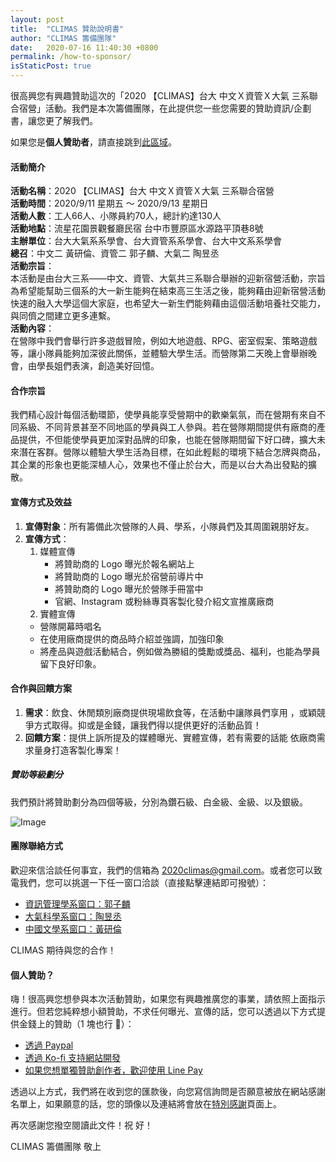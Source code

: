 ```yaml
---
layout: post
title:  "CLIMAS 贊助說明書"
author: "CLIMAS 籌備團隊"
date:   2020-07-16 11:40:30 +0800
permalink: /how-to-sponsor/
isStaticPost: true
---
```


很高興您有興趣贊助這次的「2020 【CLIMAS】台大 中文Ｘ資管Ｘ大氣 三系聯合宿營」活動。我們是本次籌備團隊，在此提供您一些您需要的贊助資訊/企劃書，讓您更了解我們。

如果您是**個人贊助者**，請直接跳到[此區域](#個人贊助)。

#### 活動簡介
**活動名稱**：2020 【CLIMAS】台大 中文Ｘ資管Ｘ大氣 三系聯合宿營  
**活動時間**：2020/9/11 星期五 ～ 2020/9/13 星期日  
**活動人數**：工人66人、小隊員約70人，總計約達130人  
**活動地點**：流星花園景觀餐廳民宿 台中市豐原區水源路平頂巷8號  
**主辦單位**：台大大氣系系學會、台大資管系系學會、台大中文系系學會  
**總召**：中文二 黃研倫、資管二 郭子麟、大氣二 陶昱丞  
**活動宗旨**：  
本活動是由台大三系——中文、資管、大氣共三系聯合舉辦的迎新宿營活動，宗旨為希望能幫助三個系的大一新生能夠在結束高三生活之後，能夠藉由迎新宿營活動快速的融入大學這個大家庭，也希望大一新生們能夠藉由這個活動培養社交能力，與同儕之間建立更多連繫。  
**活動內容**：  
在營隊中我們會舉行許多遊戲冒險，例如大地遊戲、RPG、密室假案、策略遊戲等，讓小隊員能夠加深彼此關係，並體驗大學生活。而營隊第二天晚上會舉辦晚會，由學長姐們表演，創造美好回憶。

#### 合作宗旨
我們精心設計每個活動環節，使學員能享受營期中的歡樂氣氛，而在營期有來自不同系級、不同背景甚至不同地區的學員與工人參與。若在營隊期間提供有廠商的產品提供，不但能使學員更加深對品牌的印象，也能在營隊期間留下好口碑，擴大未來潛在客群。營隊以體驗大學生活為目標，在如此輕鬆的環境下結合怎牌與商品，其企業的形象也更能深植人心，效果也不僅止於台大，而是以台大為出發點的擴散。

#### 宣傳方式及效益
1. **宣傳對象**：所有籌備此次營隊的人員、學系，小隊員們及其周圍親朋好友。
2. **宣傳方式**：
    1. 媒體宣傳
        + 將贊助商的 Logo 曝光於報名網站上
        + 將贊助商的 Logo 曝光於宿營前導片中
        + 將贊助商的 Logo 曝光於營隊手冊當中
        + 官網、Instagram 或粉絲專頁客製化發介紹文宣推廣廠商
    2. 實體宣傳
      + 營隊開幕時唱名
      + 在使用廠商提供的商品時介紹並強調，加強印象
      + 將產品與遊戲活動結合，例如做為勝組的獎勵或獎品、福利，也能為學員留下良好印象。

#### 合作與回饋方案
1. **需求**：飲食、休閒類別廠商提供現場飲食等，在活動中讓隊員們享用
，或穎競爭方式取得。抑或是金錢，讓我們得以提供更好的活動品質！
2. **回饋方案**：提供上訴所提及的媒體曝光、實體宣傳，若有需要的話能
依廠商需求量身打造客製化專案！

##### 贊助等級劃分
我們預計將贊助劃分為四個等級，分別為鑽石級、白金級、金級、以及銀級。

![Image](https://i.imgur.com/oZ1oNhr.png)


#### 團隊聯絡方式
歡迎來信洽談任何事宜，我們的信箱為 [2020climas@gmail.com](mailto:2020climas@gmail.com)。或者您可以致電我們，您可以挑選一下任一窗口洽談（直接點擊連結即可撥號）：
+ [資訊管理學系窗口：郭子麟](tel:+886989350258)
+ [大氣科學系窗口：陶昱丞](tel:+886910432100)
+ [中國文學系窗口：黃研倫](tel:+886984200546)

CLIMAS 期待與您的合作！


#### 個人贊助？
嗨！很高興您想參與本次活動贊助，如果您有興趣推廣您的事業，請依照上面指示進行。但若您純粹想小額贊助，不求任何曝光、宣傳的話，您可以透過以下方式提供金錢上的贊助（1 塊也行 🥰）：
+ [透過 Paypal](https://paypal.me/brianlxchen?locale.x=en_US)
+ [透過 Ko-fi 支持網站開發](https://ko-fi.com/icheft)
+ [如果您想單獨贊助創作者，歡迎使用 Line Pay](https://icheft.github.io/assets/img/lineme.JPG)

透過以上方式，我們將在收到您的匯款後，向您寫信詢問是否願意被放在網站感謝名單上，如果願意的話，您的頭像以及連結將會放在[特別感謝](/sponsors/)頁面上。

再次感謝您撥空閱讀此文件！祝 好！

CLIMAS 籌備團隊 敬上